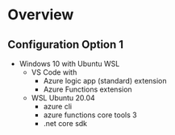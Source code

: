 # Overview

## Configuration Option 1

- Windows 10 with Ubuntu WSL
    - VS Code with
        - Azure logic app (standard) extension
        - Azure Functions extension
    - WSL Ubuntu 20.04
        - azure cli
        - azure functions core tools 3
        - .net core sdk
